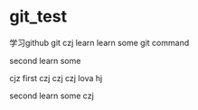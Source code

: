 # git_test
学习github git
czj learn
learn some git command

second learn some 


cjz first czj czj czj lova hj

second learn some czj 
